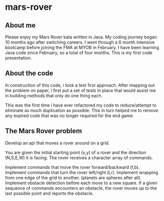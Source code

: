 # mars-rover
## About me
Please enjoy my Mars Rover kata written in Java.
My coding journey began 10 months ago after switching careers.
I went through a 6 month intensive bootcamp before joining the FMA at MYOB in February.
I have been learning Java code since February, so a total of four months.  This is my first code
presentation.

## About the code
In construction of this code, i took a test first approach.
After mapping out the problem on paper, i first put a set of tests in place that would assist me in
building methods that only do one thing each.

This was the first time i have ever refactored my code to reduce/attempt to eliminate as much
duplication as possible. This in turn helped me to remove any expired code that was no longer
required for the end game.

## The Mars Rover problem
Develop an api that moves a rover around on a grid.

You are given the initial starting point (x,y) of a rover and the direction (N,S,E,W) it is facing. The rover receives a character array of commands.

Implement commands that move the rover forward/backward (f,b).
Implement commands that turn the rover left/right (l,r).
Implement wrapping from one edge of the grid to another. (planets are spheres after all)
Implement obstacle detection before each move to a new square. If a given sequence of commands encounters an obstacle, the rover moves up to the last possible point and reports the obstacle.
